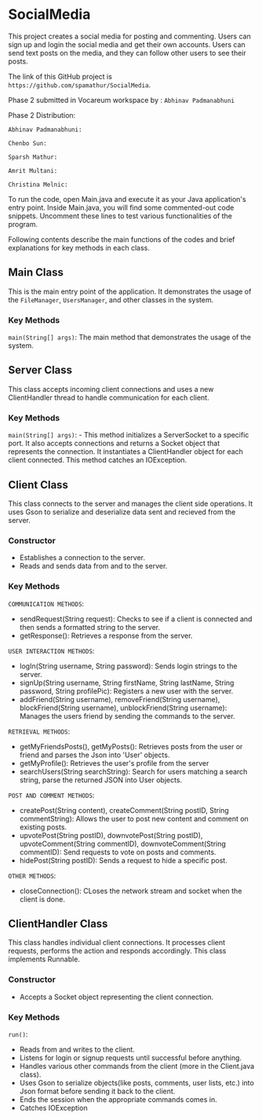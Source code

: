 # SocialMedia
This project creates a social media for posting and commenting. Users can sign up and login the social media and get their own accounts. Users can send text posts on the media, and they can follow other users to see their posts.

The link of this GitHub project is `https://github.com/spamathur/SocialMedia`.

Phase 2 submitted in Vocareum workspace by : `Abhinav Padmanabhuni`

Phase 2 Distribution: 

`Abhinav Padmanabhuni:`

`Chenbo Sun:`

`Sparsh Mathur:`

`Amrit Multani:`

`Christina Melnic:`

To run the code, open Main.java and execute it as your Java application's entry point. Inside Main.java, you will find some commented-out code snippets. Uncomment these lines to test various functionalities of the program.

Following contents describe the main functions of the codes and brief explanations for key methods in each class.

## Main Class

This is the main entry point of the application. It demonstrates the usage of the `FileManager`, `UsersManager`, and other classes in the system.

### Key Methods

`main(String[] args)`: The main method that demonstrates the usage of the system.

## Server Class

This class accepts incoming client connections and uses a new ClientHandler thread to handle communication for each client.

### Key Methods

`main(String[] args)`: - This method initializes a ServerSocket to a specific port. It also accepts connections and returns a Socket object that represents the connection. It instantiates a ClientHandler object for each client connected. This method catches an IOException.

## Client Class

This class connects to the server and manages the client side operations. It uses Gson to serialize and deserialize data sent and recieved from the server.

### Constructor
- Establishes a connection to the server.
- Reads and sends data from and to the server.

### Key Methods

`COMMUNICATION METHODS`:
- sendRequest(String request): Checks to see if a client is connected and then sends a formatted string to the server.
- getResponse(): Retrieves a response from the server.
  
`USER INTERACTION METHODS`:
- logIn(String username, String password): Sends login strings to the server.
- signUp(String username, String firstName, String lastName, String password, String profilePic): Registers a new user with the server.
- addFriend(String username), removeFriend(String username), blockFriend(String username), unblockFriend(String username): Manages the users friend by sending the commands to the server.
  
`RETRIEVAL METHODS`:
- getMyFriendsPosts(), getMyPosts(): Retrieves posts from the user or friend and parses the Json into 'User' objects.
- getMyProfile(): Retrieves the user's profile from the server
- searchUsers(String searchString): Search for users matching a search string, parse the returned JSON into User objects.
  
`POST AND COMMENT METHODS`:
- createPost(String content), createComment(String postID, String commentString): Allows the user to post new content and comment on existing posts.
- upvotePost(String postID), downvotePost(String postID), upvoteComment(String commentID), downvoteComment(String commentID): Send requests to vote on posts and comments.
- hidePost(String postID): Sends a request to hide a specific post.
  
`OTHER METHODS`:
- closeConnection(): CLoses the network stream and socket when the client is done.

## ClientHandler Class

This class handles individual client connections. It processes client requests, performs the action and responds accordingly. This class implements Runnable.

### Constructor
- Accepts a Socket object representing the client connection.

### Key Methods

`run()`:
-  Reads from and writes to the client.
-  Listens for login or signup requests until successful before anything.
-  Handles various other commands from the client (more in the Client.java class).
-  Uses Gson to serialize objects(like posts, comments, user lists, etc.) into Json format before sending it back to the client.
-  Ends the session when the appropriate commands comes in.
-  Catches IOException
